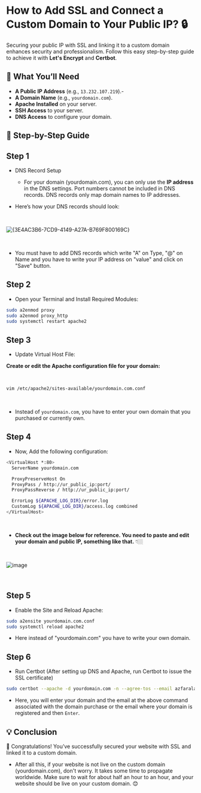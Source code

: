 # How to Add SSL and Connect a Custom Domain to Your Public IP? 🔒

Securing your public IP with SSL and linking it to a custom domain enhances security and professionalism. Follow this easy step-by-step guide to achieve it with **Let's Encrypt** and **Certbot**.

## 📌 What You’ll Need
- **A Public IP Address** (e.g., `13.232.107.219`).-
- **A Domain Name** (e.g., `yourdomain.com`).
- **Apache Installed** on your server.
- **SSH Access** to your server.
- **DNS Access** to configure your domain.


## 🚀 Step-by-Step Guide

## Step 1

   - DNS Record Setup
      - For your domain (yourdomain.com), you can only use the **IP address** in the DNS settings. Port numbers cannot be included in DNS records. DNS records only map domain names to IP addresses.

   - Here’s how your DNS records should look:

<br/>

![{3E4AC3B6-7CD9-4149-A27A-B769F800169C}](https://github.com/user-attachments/assets/5caa08dd-1f4c-402f-8d1b-bb8c83a8bb46)

<br>

   - You must have to add DNS records which write "A" on Type, "@" on Name and you have to write your IP address on "value" and click on "Save" button.


## Step 2

   - Open your Terminal and Install Required Modules:


  ```bash
  sudo a2enmod proxy
  sudo a2enmod proxy_http
  sudo systemctl restart apache2
  ```

## Step 3

   - Update Virtual Host File:
     
**Create or edit the Apache configuration file for your domain:**

<br/>

  ```bash
  vim /etc/apache2/sites-available/yourdomain.com.conf
  ```

<br/>

 - Instead of `yourdomain.com`, you have to enter your own domain that you purchased or currently own.

## Step 4

   - Now, Add the following configuration:

  ```bash
  <VirtualHost *:80>
    ServerName yourdomain.com

    ProxyPreserveHost On
    ProxyPass / http://ur_public_ip:port/
    ProxyPassReverse / http://ur_public_ip:port/

    ErrorLog ${APACHE_LOG_DIR}/error.log
    CustomLog ${APACHE_LOG_DIR}/access.log combined
  </VirtualHost>
```

<br/>

  - **Check out the image below for reference. You need to paste and edit your domain and public IP, something like that.** 👇🏼

    <br/>

![image](https://github.com/user-attachments/assets/ea794cc0-baf5-4bca-a4d0-5564d77b6e78)

<br/>


## Step 5

   - Enable the Site and Reload Apache:

  ```bash
  sudo a2ensite yourdomain.com.conf
  sudo systemctl reload apache2
  ```
  - Here instead of "yourdomain.com" you have to write your own domain.

## Step 6

   - Run Certbot (After setting up DNS and Apache, run Certbot to issue the SSL certificate)

  ```bash
  sudo certbot --apache -d yourdomain.com -n --agree-tos --email azfaralam.ops@gmail.com
```

   - Here, you will enter your domain and the email at the above command associated with the domain purchase or the email where your domain is registered and then `Enter`.

## 💡 Conclusion

🎉 Congratulations! You’ve successfully secured your website with SSL and linked it to a custom domain. 

- After all this, if your website is not live on the custom domain (yourdomain.com), don't worry. It takes some time to propagate worldwide. Make sure to wait for about half an hour to an hour, and your website should be live on your custom domain. 😊





 




